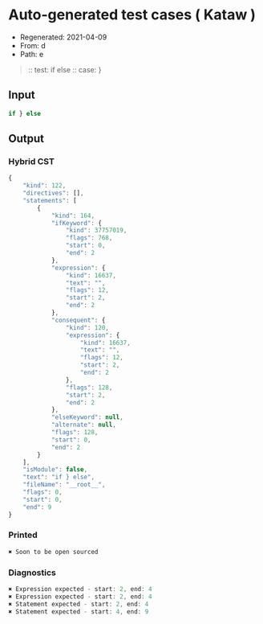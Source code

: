 # Auto-generated test cases ( Kataw )
- Regenerated: 2021-04-09
- From: d
- Path: e
> :: test: if else
> :: case: }
## Input

`````js
if } else
`````

## Output

### Hybrid CST

```javascript
{
    "kind": 122,
    "directives": [],
    "statements": [
        {
            "kind": 164,
            "ifKeyword": {
                "kind": 37757019,
                "flags": 768,
                "start": 0,
                "end": 2
            },
            "expression": {
                "kind": 16637,
                "text": "",
                "flags": 12,
                "start": 2,
                "end": 2
            },
            "consequent": {
                "kind": 120,
                "expression": {
                    "kind": 16637,
                    "text": "",
                    "flags": 12,
                    "start": 2,
                    "end": 2
                },
                "flags": 128,
                "start": 2,
                "end": 2
            },
            "elseKeyword": null,
            "alternate": null,
            "flags": 128,
            "start": 0,
            "end": 2
        }
    ],
    "isModule": false,
    "text": "if } else",
    "fileName": "__root__",
    "flags": 0,
    "start": 0,
    "end": 9
}
```

### Printed

```javascript
✖ Soon to be open sourced
```

### Diagnostics

```javascript
✖ Expression expected - start: 2, end: 4
✖ Expression expected - start: 2, end: 4
✖ Statement expected - start: 2, end: 4
✖ Statement expected - start: 4, end: 9

```

